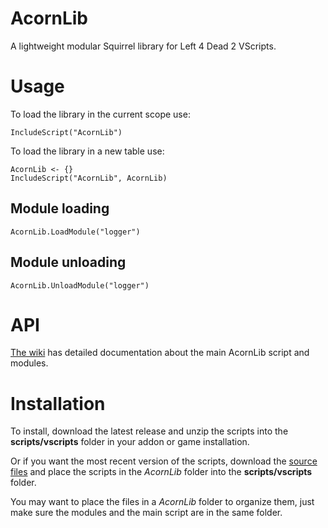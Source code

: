 # AcornLib
A lightweight modular Squirrel library for Left 4 Dead 2 VScripts.

# Usage

To load the library in the current scope use:

```Squirrel
IncludeScript("AcornLib")
```

To load the library in a new table use:

```Squirrel
AcornLib <- {}
IncludeScript("AcornLib", AcornLib)
```

## Module loading

```Squirrel
AcornLib.LoadModule("logger")
```

## Module unloading

```Squirrel
AcornLib.UnloadModule("logger")
```


# API

[The wiki](https://github.com/Treescrub/AcornLib/wiki) has detailed documentation about the main AcornLib script and modules.

# Installation

To install, download the latest release and unzip the scripts into the **scripts/vscripts** folder in your addon or game installation.

Or if you want the most recent version of the scripts, download the [source files](https://github.com/Treescrub/AcornLib/archive/master.zip) and place the scripts in the *AcornLib* folder into the **scripts/vscripts** folder.

You may want to place the files in a *AcornLib* folder to organize them, just make sure the modules and the main script are in the same folder.
